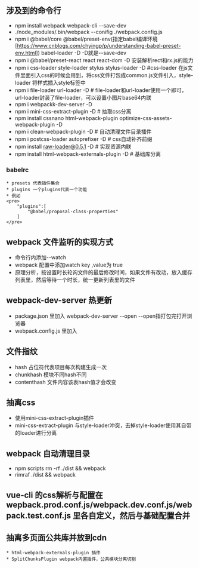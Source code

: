 ## 涉及到的命令行
* npm install webpack webpack-cli --save-dev
* ./node_modules/.bin/webpack --conifig ./webpack.config.js
* npm i @babel/core @babel/preset-env(指定babel编译环境[https://www.cnblogs.com/chyingp/p/understanding-babel-preset-env.html]) babel-loader -D -D就是--save-dev
* npm i @babel/preset-react react react-dom -D 安装解析rect和rx.js的能力
* npm i css-loader style-loader stylus stylus-loader -D #css-loader 在js文件里面引入css的时候会用到，将css文件打包成common.js文件引入，style-loader 将样式插入style标签中
* npm i file-loader url-loader -D # file-loader和url-loader使用一个即可，url-loader封装了file-loader，可以设置小图片base64内联
* npm i webpackk-dev-server -D
* npm i mini-css-extract-plugin -D # 抽取css分离
* npm install cssnano html-webpack-plugin optimize-css-assets-webpack-plugin -D
* npm i clean-webpack-plugin -D # 自动清理文件目录插件
* npm i postcss-loader autoprefixer -D # css自动补齐前缀
* npm install raw-loader@0.5.1 -D # 实现资源内联
* npm install html-webpack-externals-plugin -D # 基础库分离
### babelrc 
    * presets 代表插件集合
    * plugins 一个plugins代表一个功能
    * 例如
    <pre>
        "plugins":[
            "@babel/proposal-class-properties"
        ]
    </pre>

## webpack 文件监听的实现方式
* 命令行内添加--watch
* webpack 配置中添加watch key ,value为 true
* 原理分析，按设置时长轮询文件的最后修改时间，如果文件有改动，放入缓存列表里，然后等待一个时长，统一更新列表里的文件

## webpack-dev-server 热更新
* package.json 里加入 webpack-dev-server --open --open指打包完打开浏览器
* webpack.config.js 里加入

## 文件指纹
* hash 占位符代表项目每次构建生成一次
* chunkhash 模块不同hash不同
* contenthash 文件内容该表hash值才会改变

## 抽离css
* 使用mini-css-extract-plugin插件
* mini-css-extract-plugin 与style-loader冲突，去掉style-loader使用其自带的loader进行分离

## webpack 自动清理目录
* npm scripts rm -rf ./dist && webpack
* rimraf ./dist && webpack

## vue-cli 的css解析与配置在wepback.prod.conf.js/webpack.dev.conf.js/webpack.test.conf.js 里各自定义，然后与基础配置合并

## 抽离多页面公共库并放到cdn
    * html-webpack-externals-plugin 插件
    * SplitChunksPlugin webpack内置插件，公共模块分离切割
